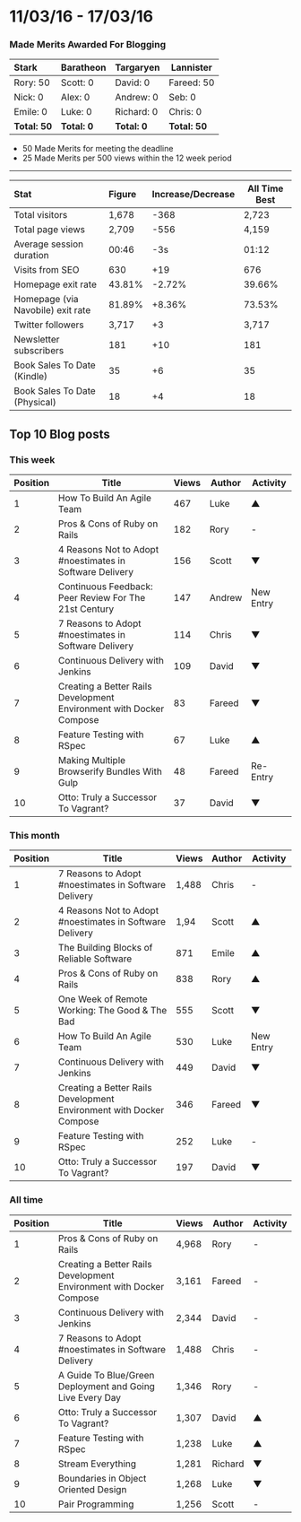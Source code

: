 # 11/03/16 - 17/03/16

### Made Merits Awarded For Blogging
| Stark | Baratheon | Targaryen | Lannister |
| :--- | :----- | :---------------- | ------------- |
| Rory: 50 | Scott: 0 | David: 0 | Fareed: 50 |
| Nick: 0 | Alex: 0 | Andrew: 0 | Seb: 0 |
| Emile: 0 | Luke: 0 | Richard: 0 | Chris: 0 |
| **Total: 50** | **Total: 0** | **Total: 0** | **Total: 50** |

- 50 Made Merits for meeting the deadline
- 25 Made Merits per 500 views within the 12 week period

--------

| Stat | Figure | Increase/Decrease | All Time Best |
| :--- | :----- | :---------------- | ------------- |
| Total visitors | 1,678 | -368 | 2,723 |
| Total page views | 2,709 | -556 | 4,159 |
| Average session duration | 00:46| -3s | 01:12 |
| Visits from SEO | 630 | +19 | 676 |
| Homepage exit rate | 43.81%| -2.72% | 39.66% |
| Homepage (via Navobile) exit rate | 81.89%| +8.36% | 73.53% |
| Twitter followers | 3,717 | +3 | 3,717 |
| Newsletter subscribers | 181 | +10 | 181 |
| Book Sales To Date (Kindle) | 35 | +6 | 35 |
| Book Sales To Date (Physical) | 18 | +4 | 18 |

## Top 10 Blog posts

### This week

| Position | Title | Views | Author | Activity |
| -------- | ----- | ----- | ------ | -------- |
|1 |How To Build An Agile Team | 467 | Luke | ▲ |
|2 |Pros & Cons of Ruby on Rails | 182 | Rory | - |
|3 |4 Reasons Not to Adopt #noestimates in Software Delivery | 156 | Scott | ▼ |
|4 |Continuous Feedback: Peer Review For The 21st Century | 147 | Andrew | New Entry |
|5 |7 Reasons to Adopt #noestimates in Software Delivery | 114 | Chris | ▼ |
|6 |Continuous Delivery with Jenkins | 109 | David | ▼ |
|7 |Creating a Better Rails Development Environment with Docker Compose | 83 | Fareed | ▼ |
|8 |Feature Testing with RSpec | 67 | Luke | ▲ |
|9 |Making Multiple Browserify Bundles With Gulp | 48 | Fareed | Re-Entry |
|10 |Otto: Truly a Successor To Vagrant? | 37 | David | ▼ |

### This month

| Position | Title | Views | Author | Activity |
| -------- | ----- | ----- | ------ | -------- |
|1 |7 Reasons to Adopt #noestimates in Software Delivery | 1,488 | Chris | - |
|2 |4 Reasons Not to Adopt #noestimates in Software Delivery | 1,94 | Scott | ▲ |
|3 |The Building Blocks of Reliable Software | 871 | Emile | ▲ |
|4 |Pros & Cons of Ruby on Rails | 838 | Rory | ▲ |
|5 |One Week of Remote Working: The Good & The Bad | 555 | Scott | ▼ |
|6 |How To Build An Agile Team | 530 | Luke | New Entry |
|7 |Continuous Delivery with Jenkins | 449 | David | ▼ |
|8 |Creating a Better Rails Development Environment with Docker Compose | 346 | Fareed | ▼ |
|9 |Feature Testing with RSpec | 252 | Luke | - |
|10 |Otto: Truly a Successor To Vagrant? | 197 | David | ▼ |

### All time

| Position | Title | Views | Author | Activity |
| -------- | ----- | ----- | ------ | -------- |
|1 |Pros & Cons of Ruby on Rails | 4,968 | Rory | - |
|2 |Creating a Better Rails Development Environment with Docker Compose | 3,161 | Fareed | - |
|3 |Continuous Delivery with Jenkins | 2,344 | David | - |
|4 |7 Reasons to Adopt #noestimates in Software Delivery | 1,488 | Chris | - |
|5 |A Guide To Blue/Green Deployment and Going Live Every Day | 1,346 | Rory | - |
|6 |Otto: Truly a Successor To Vagrant? | 1,307 | David | ▲ |
|7 |Feature Testing with RSpec | 1,238 | Luke | ▲ |
|8 |Stream Everything | 1,281 | Richard | ▼ |
|9 |Boundaries in Object Oriented Design | 1,268 | Luke | ▼ |
|10 |Pair Programming | 1,256 | Scott | - |

